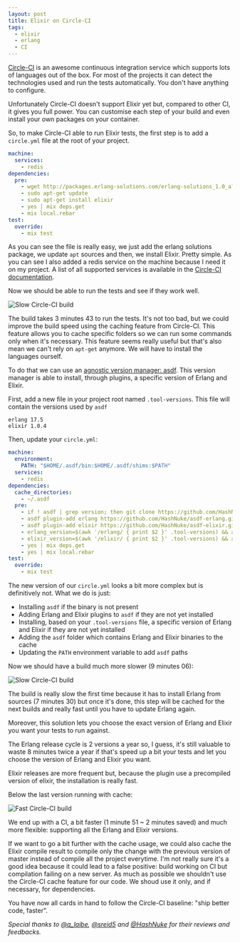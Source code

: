 ```yaml
---
layout: post
title: Elixir on Circle-CI
tags:
  - elixir
  - erlang
  - CI
---
```

[Circle-CI](https://circleci.com) is an awesome continuous integration service which supports lots of languages out of
the box. For most of the projects it can detect the technologies used and run the tests automatically. You don't have
anything to configure.

Unfortunately Circle-CI doesn't support Elixir yet but, compared to other CI, it gives you full power. You can customise
each step of your build and even install your own packages on your container.

So, to make Circle-CI able to run Elixir tests, the first step is to add a `circle.yml` file at the root of your project.

```yaml
machine:
  services:
    - redis
dependencies:
  pre:
    - wget http://packages.erlang-solutions.com/erlang-solutions_1.0_all.deb && sudo dpkg -i erlang-solutions_1.0_all.deb
    - sudo apt-get update
    - sudo apt-get install elixir
    - yes | mix deps.get
    - mix local.rebar
test:
  override:
    - mix test
```

As you can see the file is really easy, we just add the erlang solutions package, we update `apt` sources and then, we
install Elixir. Pretty simple.
As you can see I also added a redis service on the machine because I need it on my project. A list of all supported
services is available in the [Circle-CI documentation](https://circleci.com/docs/environments#databases).

Now we should be able to run the tests and see if they work well.

![Slow Circle-CI build](/assets/images/elixir-on-circleci/first-build.png)

The build takes 3 minutes 43 to run the tests. It's not too bad, but we could improve the build speed using
the caching feature from Circle-CI. This feature allows you to cache specific folders so we can run some commands only
when it's necessary.
This feature seems really useful but that's also mean we can't rely on `apt-get` anymore. We will have to install the
languages ourself.

To do that we can use an [agnostic version manager: asdf](https://github.com/HashNuke/asdf). This version manager is able
to install, through plugins, a specific version of Erlang and Elixir.

First, add a new file in your project root named `.tool-versions`. This file will contain the versions used by `asdf`

```
erlang 17.5
elixir 1.0.4
```

Then, update your `circle.yml`:

```yaml
machine:
  environment:
    PATH: "$HOME/.asdf/bin:$HOME/.asdf/shims:$PATH"
  services:
    - redis
dependencies:
  cache_directories:
    - ~/.asdf
  pre:
    - if ! asdf | grep version; then git clone https://github.com/HashNuke/asdf.git ~/.asdf; fi
    - asdf plugin-add erlang https://github.com/HashNuke/asdf-erlang.git
    - asdf plugin-add elixir https://github.com/HashNuke/asdf-elixir.git
    - erlang_version=$(awk '/erlang/ { print $2 }' .tool-versions) && asdf install erlang ${erlang_version}
    - elixir_version=$(awk '/elixir/ { print $2 }' .tool-versions) && asdf install elixir ${elixir_version}
    - yes | mix deps.get
    - yes | mix local.rebar
test:
  override:
    - mix test
```

The new version of our `circle.yml` looks a bit more complex but is definitively not. What we do is just:

* Installing `asdf` if the binary is not present
* Adding Erlang and Elixir plugins to `asdf` if they are not yet installed
* Installing, based on your `.tool-versions` file, a specific version of Erlang and Elixir if they are not yet installed
* Adding the `asdf` folder which contains Erlang and Elixir binaries to the cache
* Updating the `PATH` environment variable to add `asdf` paths

Now we should have a build much more slower (9 minutes 06):

![Slow Circle-CI build](/assets/images/elixir-on-circleci/build-slow.png)

The build is really slow the first time because it has to install Erlang from sources (7 minutes 30) but once it's done,
this step will be cached for the next builds and really fast until you have to update Erlang again.

Moreover, this solution lets you choose the exact version of Erlang and Elixir you want your tests to run against.

The Erlang release cycle is 2 versions a year so, I guess, it's still valuable to waste 8 minutes twice a year if that's
speed up a bit your tests and let you choose the version of Erlang and Elixir you want.

Elixir releases are more frequent but, because the plugin use a precompiled version of elixir, the installation is
really fast.

Below the last version running with cache:

![Fast Circle-CI build](/assets/images/elixir-on-circleci/build-fast.png)

We end up with a CI, a bit faster (1 minute 51 ~ 2 minutes saved) and much more flexible: supporting all the Erlang and
Elixir versions.

If we want to go a bit further with the cache usage, we could also cache the Elixir compile result to compile
only the change with the previous version of master instead of compile all the project everytime. I'm not really sure
it's a good idea because it could lead to a false positive: build working on CI but compilation failing on a new server.
As much as possible we shouldn't use the Circle-CI cache feature for our code. We shoud use it only, and if necessary,
for dependencies.

You have now all cards in hand to follow the Circle-CI baseline: "ship better code, faster".

_Special thanks to [@a_laibe](https://twitter.com/a_laibe), [@sreid5](https://twitter.com/sreid5) and
[@HashNuke](https://twitter.com/HashNuke) for their reviews and feedbacks._
